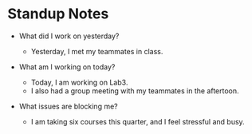 # Standup Notes
- What did I work on yesterday? 
  - Yesterday, I met my teammates in class. 

- What am I working on today?
  - Today, I am working on Lab3. 
  - I also had a group meeting with my teammates in the aftertoon. 

- What issues are blocking me?
  - I am taking six courses this quarter, and I feel stressful and busy. 